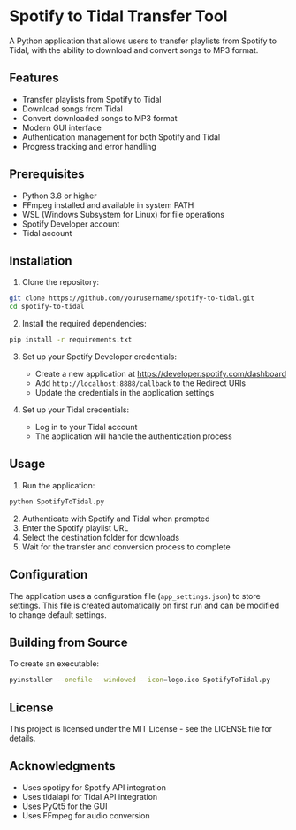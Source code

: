 # Spotify to Tidal Transfer Tool

A Python application that allows users to transfer playlists from Spotify to Tidal, with the ability to download and convert songs to MP3 format.

## Features

- Transfer playlists from Spotify to Tidal
- Download songs from Tidal
- Convert downloaded songs to MP3 format
- Modern GUI interface
- Authentication management for both Spotify and Tidal
- Progress tracking and error handling

## Prerequisites

- Python 3.8 or higher
- FFmpeg installed and available in system PATH
- WSL (Windows Subsystem for Linux) for file operations
- Spotify Developer account
- Tidal account

## Installation

1. Clone the repository:
```bash
git clone https://github.com/yourusername/spotify-to-tidal.git
cd spotify-to-tidal
```

2. Install the required dependencies:
```bash
pip install -r requirements.txt
```

3. Set up your Spotify Developer credentials:
   - Create a new application at https://developer.spotify.com/dashboard
   - Add `http://localhost:8888/callback` to the Redirect URIs
   - Update the credentials in the application settings

4. Set up your Tidal credentials:
   - Log in to your Tidal account
   - The application will handle the authentication process

## Usage

1. Run the application:
```bash
python SpotifyToTidal.py
```

2. Authenticate with Spotify and Tidal when prompted
3. Enter the Spotify playlist URL
4. Select the destination folder for downloads
5. Wait for the transfer and conversion process to complete

## Configuration

The application uses a configuration file (`app_settings.json`) to store settings. This file is created automatically on first run and can be modified to change default settings.

## Building from Source

To create an executable:

```bash
pyinstaller --onefile --windowed --icon=logo.ico SpotifyToTidal.py
```

## License

This project is licensed under the MIT License - see the LICENSE file for details.

## Acknowledgments

- Uses spotipy for Spotify API integration
- Uses tidalapi for Tidal API integration
- Uses PyQt5 for the GUI
- Uses FFmpeg for audio conversion 